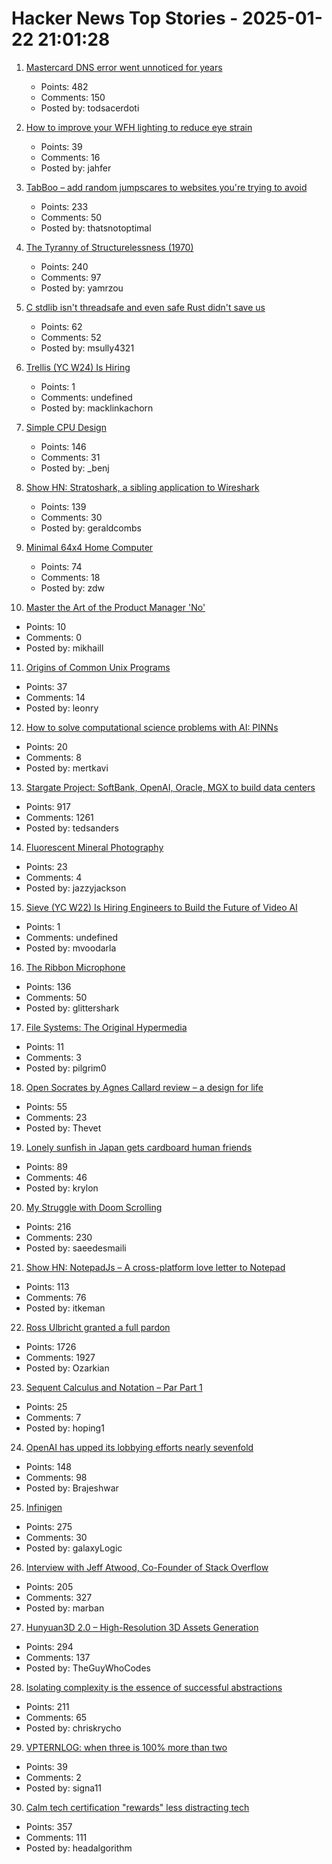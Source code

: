 # Hacker News Top Stories - 2025-01-22 21:01:28

1. [Mastercard DNS error went unnoticed for years](https://krebsonsecurity.com/2025/01/mastercard-dns-error-went-unnoticed-for-years/)
   - Points: 482
   - Comments: 150
   - Posted by: todsacerdoti

2. [How to improve your WFH lighting to reduce eye strain](https://rustle.ca/posts/articles/work-from-home-lighting)
   - Points: 39
   - Comments: 16
   - Posted by: jahfer

3. [TabBoo – add random jumpscares to websites you're trying to avoid](https://tabboo.xyz/)
   - Points: 233
   - Comments: 50
   - Posted by: thatsnotoptimal

4. [The Tyranny of Structurelessness (1970)](https://www.jofreeman.com/joreen/tyranny.htm)
   - Points: 240
   - Comments: 97
   - Posted by: yamrzou

5. [C stdlib isn't threadsafe and even safe Rust didn't save us](https://www.edgedb.com/blog/c-stdlib-isn-t-threadsafe-and-even-safe-rust-didn-t-save-us)
   - Points: 62
   - Comments: 52
   - Posted by: msully4321

6. [Trellis (YC W24) Is Hiring](https://runtrellis.com/)
   - Points: 1
   - Comments: undefined
   - Posted by: macklinkachorn

7. [Simple CPU Design](http://simplecpudesign.com/)
   - Points: 146
   - Comments: 31
   - Posted by: _benj

8. [Show HN: Stratoshark, a sibling application to Wireshark](https://stratoshark.org/)
   - Points: 139
   - Comments: 30
   - Posted by: geraldcombs

9. [Minimal 64x4 Home Computer](https://github.com/slu4coder/Minimal-64x4-Home-Computer)
   - Points: 74
   - Comments: 18
   - Posted by: zdw

10. [Master the Art of the Product Manager 'No'](https://LetsNotDoThat.com)
   - Points: 10
   - Comments: 0
   - Posted by: mikhaill

11. [Origins of Common Unix Programs](https://darwinsys.com/history/origins.html)
   - Points: 37
   - Comments: 14
   - Posted by: leonry

12. [How to solve computational science problems with AI: PINNs](https://mertkavi.com/how-to-solve-computational-science-problems-with-ai-physics-informed-neural-networks-pinns/)
   - Points: 20
   - Comments: 8
   - Posted by: mertkavi

13. [Stargate Project: SoftBank, OpenAI, Oracle, MGX to build data centers](https://apnews.com/article/trump-ai-openai-oracle-softbank-son-altman-ellison-be261f8a8ee07a0623d4170397348c41)
   - Points: 917
   - Comments: 1261
   - Posted by: tedsanders

14. [Fluorescent Mineral Photography](https://www.naturesrainbows.com/photography)
   - Points: 23
   - Comments: 4
   - Posted by: jazzyjackson

15. [Sieve (YC W22) Is Hiring Engineers to Build the Future of Video AI](https://www.sievedata.com/)
   - Points: 1
   - Comments: undefined
   - Posted by: mvoodarla

16. [The Ribbon Microphone](https://khz.ac/sound/ribbon-mic/)
   - Points: 136
   - Comments: 50
   - Posted by: glittershark

17. [File Systems: The Original Hypermedia](https://jon.work/og/)
   - Points: 11
   - Comments: 3
   - Posted by: pilgrim0

18. [Open Socrates by Agnes Callard review – a design for life](https://www.theguardian.com/books/2025/jan/16/open-socrates-by-agnes-callard-review-a-design-for-life)
   - Points: 55
   - Comments: 23
   - Posted by: Thevet

19. [Lonely sunfish in Japan gets cardboard human friends](https://www.bbc.com/news/articles/cqjv4lz7g57o)
   - Points: 89
   - Comments: 46
   - Posted by: krylon

20. [My Struggle with Doom Scrolling](https://allthatjazz.me/posts/doom-scrolling-struggles)
   - Points: 216
   - Comments: 230
   - Posted by: saeedesmaili

21. [Show HN: NotepadJs – A cross-platform love letter to Notepad](https://github.com/itamarom/notepadjs)
   - Points: 113
   - Comments: 76
   - Posted by: itkeman

22. [Ross Ulbricht granted a full pardon](https://twitter.com/Free_Ross/status/1881851923005165704)
   - Points: 1726
   - Comments: 1927
   - Posted by: Ozarkian

23. [Sequent Calculus and Notation – Par Part 1](https://ryanbrewer.dev/posts/sequent-calculus/)
   - Points: 25
   - Comments: 7
   - Posted by: hoping1

24. [OpenAI has upped its lobbying efforts nearly sevenfold](https://www.technologyreview.com/2025/01/21/1110260/openai-ups-its-lobbying-efforts-nearly-seven-fold/)
   - Points: 148
   - Comments: 98
   - Posted by: Brajeshwar

25. [Infinigen](https://infinigen.org/)
   - Points: 275
   - Comments: 30
   - Posted by: galaxyLogic

26. [Interview with Jeff Atwood, Co-Founder of Stack Overflow](https://www.cnbc.com/2025/01/18/tech-founder-jeff-atwood-why-im-giving-away-millions-within-next-5-years.html)
   - Points: 205
   - Comments: 327
   - Posted by: marban

27. [Hunyuan3D 2.0 – High-Resolution 3D Assets Generation](https://github.com/Tencent/Hunyuan3D-2)
   - Points: 294
   - Comments: 137
   - Posted by: TheGuyWhoCodes

28. [Isolating complexity is the essence of successful abstractions](https://v5.chriskrycho.com/journal/essence-of-successful-abstractions/)
   - Points: 211
   - Comments: 65
   - Posted by: chriskrycho

29. [VPTERNLOG: when three is 100% more than two](https://pvk.ca/Blog/2024/11/22/vpternlog-ternary-isnt-50-percent/)
   - Points: 39
   - Comments: 2
   - Posted by: signa11

30. [Calm tech certification "rewards" less distracting tech](https://spectrum.ieee.org/calm-tech)
   - Points: 357
   - Comments: 111
   - Posted by: headalgorithm

